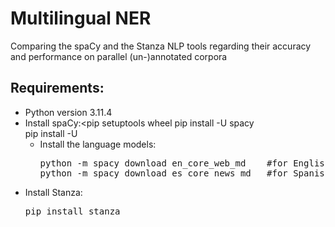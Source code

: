 # Multilingual NER
Comparing the spaCy and the Stanza NLP tools regarding their accuracy and performance on parallel (un-)annotated corpora

## Requirements:
- Python version 3.11.4
- Install spaCy:<pip setuptools wheel pip install -U spacy <br>pip install -U </pre>
  - Install the language models:
    <pre>python -m spacy download en_core_web_md    #for English <br>python -m spacy download es_core_news_md   #for Spanish</pre>
- Install Stanza:<pre>pip install stanza</pre>
